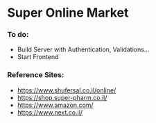 # Super Online Market


### To do:
- Build Server with Authentication, Validations... 
- Start Frontend


### Reference Sites:
- https://www.shufersal.co.il/online/
- https://shop.super-pharm.co.il/
- https://www.amazon.com/
- https://www.next.co.il/
